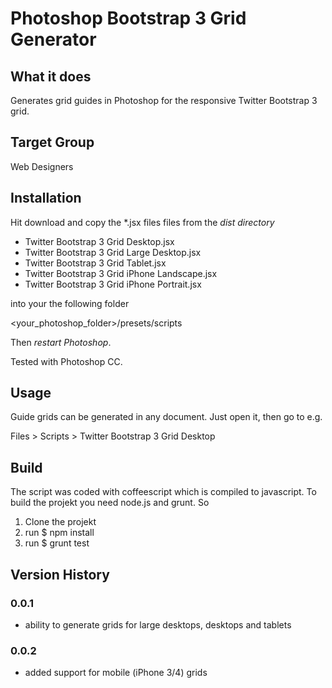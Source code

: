 # Photoshop Bootstrap 3 Grid Generator

## What it does

Generates grid guides in Photoshop for the responsive Twitter Bootstrap 3 grid.

## Target Group

Web Designers

## Installation

Hit download and copy the \*.jsx files files from the *dist directory*

- Twitter Bootstrap 3 Grid Desktop.jsx
- Twitter Bootstrap 3 Grid Large Desktop.jsx
- Twitter Bootstrap 3 Grid Tablet.jsx
- Twitter Bootstrap 3 Grid iPhone Landscape.jsx
- Twitter Bootstrap 3 Grid iPhone Portrait.jsx

into your the following folder

<your_photoshop_folder>/presets/scripts

Then *restart Photoshop*.

Tested with Photoshop CC.

## Usage

Guide grids can be generated in any document. Just open it, then go to e.g.

Files > Scripts > Twitter Bootstrap 3 Grid Desktop

## Build

The script was coded with coffeescript which is compiled to javascript. To build the
projekt you need node.js and grunt. So

1. Clone the projekt
2. run $ npm install
3. run $ grunt test

## Version History

### 0.0.1
- ability to generate grids for large desktops, desktops and tablets

### 0.0.2
- added support for mobile (iPhone 3/4) grids
